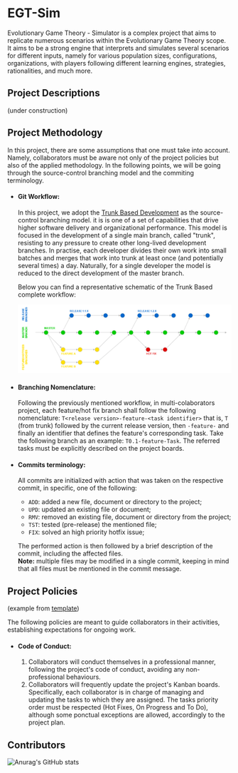 # EGT-Sim

Evolutionary Game Theory - Simulator is a complex project that aims to replicate numerous scenarios within the
Evolutionary Game Theory scope. It aims to be a strong engine that interprets and simulates several scenarios for 
different inputs, namely for various population sizes, configurations, organizations, with players following different 
learning engines, strategies, rationalities, and much more.

## Project Descriptions
  (under construction)

## Project Methodology
In this project, there are some assumptions that one must take into account. Namely, collaborators must be aware not 
only of the project policies but also of the applied methodology. In the following points, we will be going through the 
source-control branching model and the commiting terminology.
  
- #### Git Workflow:
  In this project, we adopt the [Trunk Based Development](https://trunkbaseddevelopment.com/) as the source-control 
  branching model. it is is one of a set of capabilities that drive higher software delivery and organizational 
  performance. This model is focused in the development of a single main branch, called "trunk", resisting to any 
  pressure to create other long-lived development branches. In practise, each developer divides their own work into 
  small batches and merges that work into trunk at least once (and potentially several times) a day. Naturally, for a 
  single developer the model is reduced to the direct development of the master branch.

  Below you can find a representative schematic of the Trunk Based complete workflow:
  
  ![plot](./Assets/gitworkflow.png)

- #### Branching Nomenclature:
  Following the previously mentioned workflow, in multi-colaborators project, each feature/hot fix branch shall follow 
  the following nomenclature: 
  `T<release version>-feature-<task identifier>` 
  that is, `T` (from trunk) followed by the current release version, then `-feature-` and finally an identifier that 
  defines the feature's corresponding task. Take the following branch as an example: `T0.1-feature-Task`.
  The referred tasks must be explicitly described on the project boards.

- #### Commits terminology:
  All commits are initialized with action that was taken on the respective commit, in specific, one of the following:
  - `ADD`: added a new file, document or directory to the project;
  - `UPD`: updated an existing file or document;
  - `RMV`: removed an existing file, document or directory from the
  project;
  - `TST`: tested (pre-release) the mentioned file;
  - `FIX`: solved an high priority hotfix issue;
  
  The performed action is then followed by a brief description of the commit, 
  including the affected files.
  <br>
  **Note:** multiple files may be modified in a single commit, 
  keeping in mind that all files must be mentioned in the commit
  message.

## Project Policies
(example from [template](https://betterscientificsoftware.github.io/A-Team-Tools/TeamPoliciesTemplate.html))

The following policies are meant to guide collaborators in their activities, establishing expectations for ongoing work.

- #### Code of Conduct:
    1. Collaborators will conduct themselves in a professional manner, following the project's code of conduct, 
       avoiding any non-professional behaviours.
    2. Collaborators will frequently update the project's Kanban boards. Specifically, each collaborator is in charge 
       of managing and updating the tasks to which they are assigned. The tasks priority order must be respected (Hot 
       Fixes, On Progress and To Do), although some ponctual exceptions are allowed, accordingly to the project plan.


## Contributors
![Anurag's GitHub stats](https://github-readme-stats.vercel.app/api?username=MrToino&show_icons=true&theme=react)